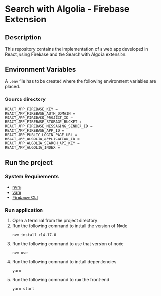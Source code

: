 
# Search with Algolia - Firebase Extension

## Description

This repository contains the implementation of a web app developed in React, using Firebase and the Search with Algolia extension.

## Environment Variables

A `.env` file has to be created where the following environment variables are placed.

### Source directory

```
REACT_APP_FIREBASE_KEY = 
REACT_APP_FIREBASE_AUTH_DOMAIN = 
REACT_APP_FIREBASE_PROJECT_ID = 
REACT_APP_FIREBASE_STORAGE_BUCKET = 
REACT_APP_FIREBASE_MESSAGING_SENDER_ID = 
REACT_APP_FIREBASE_APP_ID = 
REACT_APP_PUBLIC_LOGIN_PAGE_URL =
REACT_APP_ALGOLIA_APPLICATION_ID =
REACT_APP_ALGOLIA_SEARCH_API_KEY =
REACT_APP_ALGOLIA_INDEX =
```

## Run the project

### System Requirements

<ul>
<li><a href="https://github.com/nvm-sh/nvm">nvm</a></li>
<li><a href="https://classic.yarnpkg.com/lang/en/docs/install/#mac-stable">yarn</a></li>
<li><a href="https://firebase.google.com/docs/cli">Firebase CLI</a></li>
</ul>

### Run application

<ol>
<li>Open a terminal from the project directory</li>
<li>Run the following command to install the version of Node
</li>

```
nvm install v14.17.0
```

<li>Run the following command to use that version of node</li>

```
nvm use
```

<li>Run the following command to install dependencies</li>

```
yarn
```

<li>Run the following command to run the front-end</li>

```
yarn start
```

</ol>
